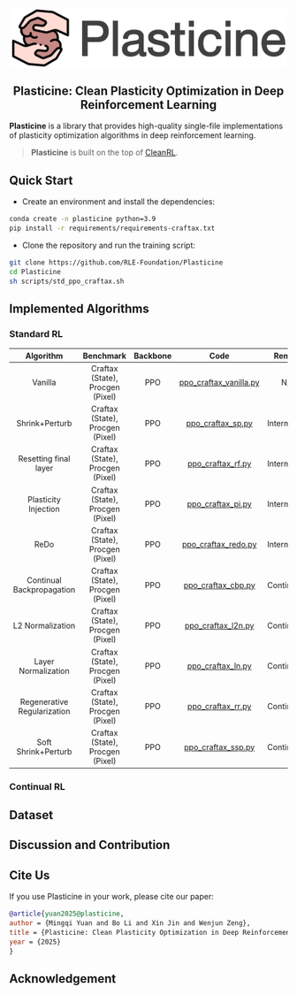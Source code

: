 <div align=center>
<p align="center"><img align="center" width="500px" src="assets/logo.png"></p>

## Plasticine: Clean Plasticity Optimization in Deep Reinforcement Learning

</div>

**Plasticine** is a library that provides high-quality single-file implementations of plasticity optimization algorithms in deep reinforcement learning. 


> **Plasticine** is built on the top of [CleanRL](https://github.com/vwxyzjn/cleanrl).

## Quick Start
- Create an environment and install the dependencies:
``` sh
conda create -n plasticine python=3.9
pip install -r requirements/requirements-craftax.txt
```

- Clone the repository and run the training script:
``` sh
git clone https://github.com/RLE-Foundation/Plasticine
cd Plasticine
sh scripts/std_ppo_craftax.sh
```


## Implemented Algorithms
### Standard RL
|        **Algorithm**        |           **Benchmark**          | **Backbone** |                                **Code**                                |  **Remark**  |
|:---------------------------:|:--------------------------------:|:------------:|:----------------------------------------------------------------------:|:------------:|
|           Vanilla           | Craftax (State), Procgen (Pixel) |      PPO     | [ppo_craftax_vanilla.py](./plasticine/standard/ppo_craftax_vanilla.py) |      N/A     |
|        Shrink+Perturb       | Craftax (State), Procgen (Pixel) |      PPO     |      [ppo_craftax_sp.py](./plasticine/standard/ppo_craftax_sp.py)      | Intermittent |
|    Resetting final layer    | Craftax (State), Procgen (Pixel) |      PPO     |      [ppo_craftax_rf.py](./plasticine/standard/ppo_craftax_rf.py)      | Intermittent |
|     Plasticity Injection    | Craftax (State), Procgen (Pixel) |      PPO     |      [ppo_craftax_pi.py](./plasticine/standard/ppo_craftax_pi.py)      | Intermittent |
|             ReDo            | Craftax (State), Procgen (Pixel) |      PPO     |    [ppo_craftax_redo.py](./plasticine/standard/ppo_craftax_redo.py)    | Intermittent |
| Continual Backpropagation   | Craftax (State), Procgen (Pixel) |      PPO     |     [ppo_craftax_cbp.py](./plasticine/standard/ppo_craftax_cbp.py)     |  Continuous  |
|       L2 Normalization      | Craftax (State), Procgen (Pixel) |      PPO     |     [ppo_craftax_l2n.py](./plasticine/standard/ppo_craftax_l2n.py)     |  Continuous  |
|     Layer Normalization     | Craftax (State), Procgen (Pixel) |      PPO     |      [ppo_craftax_ln.py](./plasticine/standard/ppo_craftax_ln.py)      |  Continuous  |
| Regenerative Regularization | Craftax (State), Procgen (Pixel) |      PPO     |      [ppo_craftax_rr.py](./plasticine/standard/ppo_craftax_rr.py)      |  Continuous  |
|     Soft Shrink+Perturb     | Craftax (State), Procgen (Pixel) |      PPO     |     [ppo_craftax_ssp.py](./plasticine/standard/ppo_craftax_ssp.py)     |  Continuous  |

### Continual RL

## Dataset

## Discussion and Contribution

## Cite Us
If you use Plasticine in your work, please cite our paper:
``` bib
@article{yuan2025@plasticine,
author = {Mingqi Yuan and Bo Li and Xin Jin and Wenjun Zeng},
title = {Plasticine: Clean Plasticity Optimization in Deep Reinforcement Learning},
year = {2025}
}
```

## Acknowledgement
